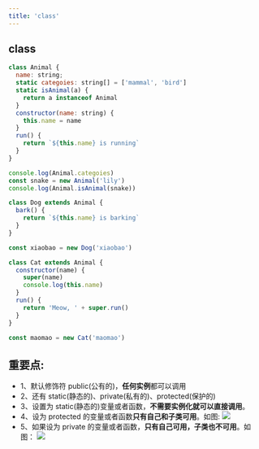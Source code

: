 ```yaml
---
title: 'class'
---
```


## class
```js
class Animal {
  name: string;
  static categoies: string[] = ['mammal', 'bird']
  static isAnimal(a) {
    return a instanceof Animal
  }
  constructor(name: string) {
    this.name = name
  }
  run() {
    return `${this.name} is running`
  }
}

console.log(Animal.categoies)
const snake = new Animal('lily')
console.log(Animal.isAnimal(snake))

class Dog extends Animal {
  bark() {
    return `${this.name} is barking`
  }
}

const xiaobao = new Dog('xiaobao')

class Cat extends Animal {
  constructor(name) {
    super(name)
    console.log(this.name)
  }
  run() {
    return 'Meow, ' + super.run()
  }
}

const maomao = new Cat('maomao')


```

## 重要点:
- 1、默认修饰符 public(公有的)，**任何实例**都可以调用
- 2、还有 static(静态的)、private(私有的)、protected(保护的)
- 3、设置为 static(静态的)变量或者函数，**不需要实例化就可以直接调用**。
- 4、设为 protected 的变量或者函数**只有自己和子类可用**。如图:
![](http://image.jinghao.xyz/ts_class_protected.png)
- 5、如果设为 private 的变量或者函数，**只有自己可用，子类也不可用**。如图：
![](http://image.jinghao.xyz/ts_class.png)